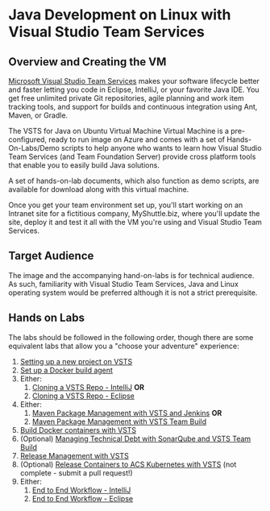 # Java Development on Linux with Visual Studio Team Services  

Overview and Creating the VM
----------------------------

[Microsoft Visual Studio Team Services](https://www.visualstudio.com/products/visual-studio-team-services-vs) makes your software lifecycle better and faster letting you code in Eclipse, IntelliJ, or your favorite Java IDE. You get free unlimited private Git repositories, agile planning and work item tracking tools, and support for builds and continuous integration using Ant, Maven, or Gradle.

The VSTS for Java on Ubuntu Virtual Machine Virtual Machine is a pre-configured, ready to run image on Azure and comes with a set of Hands-On-Labs/Demo scripts to help anyone who wants to learn how Visual Studio Team Services (and Team Foundation Server) provide cross platform tools that enable you to easily build Java solutions.

A set of hands-on-lab documents, which also function as demo scripts, are available for download along with this virtual machine.

Once you get your team environment set up, you'll start working on an Intranet site for a fictitious company, MyShuttle.biz, where you'll update the site, deploy it and test it all with the VM you're using and Visual Studio Team Services.

Target Audience
-----------------------------------------
The image and the accompanying hand-on-labs is for technical audience. As such, familiarity with Visual Studio Team Services, Java and Linux operating system would be preferred although it is not a strict prerequisite.

Hands on Labs
-------------

The labs should be followed in the following order, though there are some equivalent labs that allow you a "choose your adventure" experience:

1. [Setting up a new project on VSTS](Setting%20up%20a%20new%20project%20on%20VSTS.md)
1. [Set up a Docker build agent](Set%20up%20a%20Docker%20build%20agent.md)
1. Either:
    1. [Cloning a VSTS Repo - IntelliJ](Cloning%20a%20VSTS%20Repo-IntelliJ.md) **OR**
    1. [Cloning a VSTS Repo - Eclipse](Cloning%20a%20VSTS%20Repo-Eclipse.md)
1. Either:
    1. [Maven Package Management with VSTS and Jenkins](Maven%20Package%20Management%20with%20VSTS%20and%20Jenkins.md) **OR**
    1. [Maven Package Management with VSTS Team Build](Maven%20Package%20Management%20with%20VSTS%20Team%20Build.md)
1. [Build Docker containers with VSTS](Build%20Docker%20containers%20with%20VSTS.md)
1. (Optional) [Managing Technical Debt with SonarQube and VSTS Team Build](Managing%20Technical%20Debt%20with%20SonarQube%20and%20VSTS%20Team%20Build.md)
1. [Release Management with VSTS](Release%20Management%20with%20VSTS.md)
1. (Optional) [Release Containers to ACS Kubernetes with VSTS](Release%20Containers%20to%20ACS%20Kubernetes%20with%20VSTS.md) (not complete - submit a pull request!)
1. Either:
    1. [End to End Workflow - IntelliJ](End%20to%20End%20Workflow-IntelliJ.md)
    1. [End to End Workflow - Eclipse](End%20to%20End%20Workflow-Eclipse.md) 